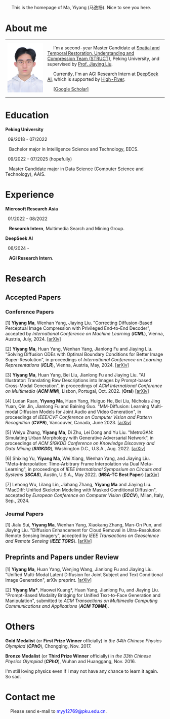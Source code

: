 
<p> &nbsp;&nbsp;&nbsp;&nbsp; This is the homepage of Ma, Yiyang (马逸扬). Nice to see you here. </p>

<h1> About me </h1>
  
  <table frame="void">
    <tr>
      <td width="25%"> 
        <img src="/免冠照_白1寸_20220111.jpg" width="100%">  
      </td>
      <td width="75%">
        <p> &nbsp;&nbsp;&nbsp;&nbsp; I'm a second-year Master Candidate at <a href="http://39.96.165.147/struct.html">Spatial and Temporal Restoration, Understanding and Compression Team (STRUCT)</a>, Peking University, and supervised by <a href="http://39.96.165.147/people/liujiaying.html"> Prof. Jiaying Liu</a>.</p>
        <p> &nbsp;&nbsp;&nbsp;&nbsp; Currently, I'm an AGI Research Intern at <a href="https://www.deepseek.com/en">DeepSeek AI</a>, which is supported by <a href="https://www.high-flyer.cn/en">High-Flyer</a>. </p>
        <p> &nbsp;&nbsp;&nbsp;&nbsp; <a href="https://scholar.google.com/citations?user=cjZ0vJMAAAAJ&hl=en">[Google Scholar]</a></p>
      </td>
    </tr>
  </table>

<h1> Education </h1>

  <p><b> Peking University </b></p>

  <p> &nbsp; 09/2018 - 07/2022</p>
  <p> &nbsp;&nbsp; Bachelor major in Intelligence Science and Technology, EECS.</p>
  
  <p> &nbsp; 09/2022 - 07/2025 (hopefully)</p>
  <p> &nbsp;&nbsp; Master Candidate major in Data Science (Computer Science and Technology), AAIS.</p>

<h1> Experience </h1>
  
  <p><b> Microsoft Research Asia </b></p>
  
  <p> &nbsp; 01/2022 - 08/2022 </p>
  <p> &nbsp;&nbsp; <b>Research Intern</b>, Multimedia Search and Mining Group. </p>

  <p><b> DeepSeek AI </b></p>

  <p> &nbsp; 06/2024 - </p>
  <p> &nbsp;&nbsp; <b>AGI Research Intern</b>. </p>

<h1> Research </h1>

<h2> Accepted Papers </h2>

<h3> Conference Papers </h3>

  <p>[1] <b>Yiyang Ma</b>, Wenhan Yang, Jiaying Liu. "Correcting Diffusion-Based Perceptual Image Compression with Privileged End-to-End Decoder", accepted by <i>International Conference on Machine Learning</i> (<b><i>ICML</i></b>), Vienna, Austria, July, 2024. <a href="https://arxiv.org/abs/2404.04916">[arXiv]</a> </p>
  <p>[2] <b>Yiyang Ma</b>, Huan Yang, Wenhan Yang, Jianlong Fu and Jiaying Liu. "Solving Diffusion ODEs with Optimal Boundary Conditions for Better Image Super-Resolution", in proceedings of <i>International Conference on Learning Representations</i> (<b><i>ICLR</i></b>), Vienna, Austria, May, 2024. <a href="https://arxiv.org/abs/2305.15357">[arXiv]</a> </p>
  <p>[3] <b>Yiyang Ma</b>, Huan Yang, Bei Liu, Jianlong Fu and Jiaying Liu. "AI Illustrator: Translating Raw Descriptions into Images by Prompt-based Cross-Modal Generation", in proceedings of <i>ACM International Conference on Multimedia</i> (<b><i>ACM MM</i></b>), Lisbon, Portugal, Oct. 2022. (<b>Oral</b>) <a href="https://arxiv.org/abs/2209.03160">[arXiv]</a> </p>
  <p>[4] Ludan Ruan, <b>Yiyang Ma</b>, Huan Yang, Huiguo He, Bei Liu, Nicholas Jing Yuan, Qin Jin, Jianlong Fu and Baining Guo. "MM-Diffusion: Learning Multi-modal Diffusion Models for Joint Audio and Video Generation", in proceedings of <i>IEEE/CVF Conference on Computer Vision and Pattern Recognition</i> (<b><i>CVPR</i></b>), Vancouver, Canada, June 2023. <a href="https://arxiv.org/abs/2212.09478">[arXiv]</a> </p>
  <p>[5] Weiyu Zhang, <b>Yiyang Ma</b>, Di Zhu, Lei Dong and Yu Liu. "MetroGAN: Simulating Urban Morphology with Generative Adversarial Network", in proceedings of <i>ACM SIGKDD Conference on Knowledge Discovery and Data Mining</i> (<b><i>SIGKDD</i></b>), Washington D.C., U.S.A., Aug. 2022. <a href="https://arxiv.org/abs/2207.02590">[arXiv]</a> </p>
  <p>[6] Shixing Yu, <b>Yiyang Ma</b>, Wei Xiang, Wenhan Yang, and Jiaying Liu. "Meta-Interpolation: Time-Arbitrary Frame Interpolation via Dual Meta-Learning", in proceedings of <i>IEEE International Symposium on Circuits and Systems</i> (<b><i>ISCAS</i></b>), Austin, U.S.A., May 2022. (<b>MSA-TC Best Paper</b>) <a href="https://arxiv.org/abs/2207.13670">[arXiv]</a> </p>
  <p>[7] Lehong Wu, Lilang Lin, Jiahang Zhang, <b>Yiyang Ma</b> and Jiaying Liu. "MacDiff: Unified Skeleton Modeling with Masked Conditional Diffusion", accepted by <i>European Conference on Computer Vision</i> (<b><i>ECCV</i></b>), Milan, Italy, Sep., 2024. </p>

<h3> Journal Papers </h3>
  <p>[1] Jialu Sui, <b>Yiyang Ma</b>, Wenhan Yang, Xiaokang Zhang, Man-On Pun, and Jiaying Liu. "Diffusion Enhancement for Cloud Removal in Ultra-Resolution Remote Sensing Imagery", accepted by <i>IEEE Transactions on Geoscience and Remote Sensing</i> (<b><i>IEEE TGRS</i></b>). <a href="https://arxiv.org/abs/2401.15105">[arXiv]</a> </p>

<h2> Preprints and Papers under Review </h2>
  <p>[1] <b>Yiyang Ma</b>, Huan Yang, Wenjing Wang, Jianlong Fu and Jiaying Liu. "Unified Multi-Modal Latent Diffusion for Joint Subject and Text Conditional Image Generation", arXiv preprint. <a href="https://arxiv.org/abs/2303.09319">[arXiv]</a> </p>
  <p>[2] <b>Yiyang Ma*</b>, Haowei Kuang*, Huan Yang, Jianlong Fu, and Jiaying Liu. "Prompt-Based Modality Bridging for Unified Text-to-Face Generation and Manipulation", submitted to <i>ACM Transactions on Multimedia Computing Communications and Applications</i> (<b><i>ACM TOMM</i></b>).</p>
  
<h1> Others </h1>

  <p> <b>Gold Medalist</b> (or <b>First Prize Winner</b> officially) in <i>the 34th Chinese Physics Olympiad</i> (<b><i>CPhO</i></b>), Chongqing, Nov. 2017.</p>
  <p> <b>Bronze Medalist</b> (or <b>Third Prize Winner</b> officially) in <i>the 33th Chinese Physics Olympiad</i> (<b><i>CPhO</i></b>), Wuhan and Huanggang, Nov. 2016.</p>
  <p> I'm still loving physics even if I may not have any chance to learn it again. So sad.</p>

<h1> Contact me </h1>
  <p> &nbsp;&nbsp;&nbsp;&nbsp;Please send e-mail to <p1 style="color:#0000FF;">myy12769@pku.edu.cn</p1>.</p>
